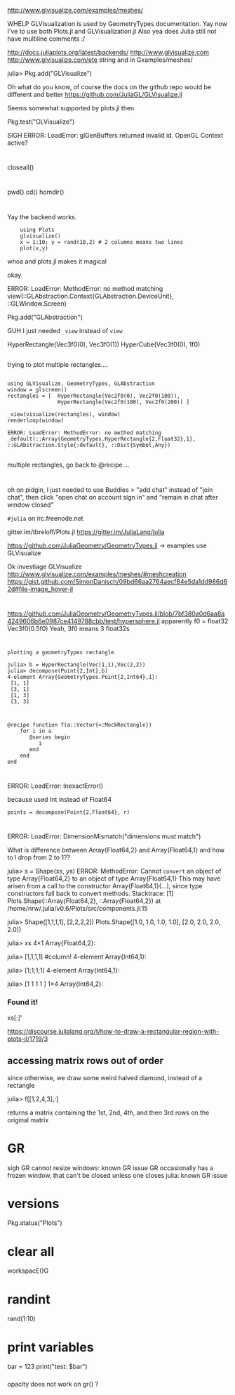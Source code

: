 http://www.glvisualize.com/examples/meshes/


WHELP GLVisualization is used by GeometryTypes documentation. Yay now I've to use both Plots.jl and GLVisualization.jl
 Also yea does Julia still not have multiline comments :/

 http://docs.juliaplots.org/latest/backends/
 http://www.glvisualize.com
 http://www.glvisualize.com/ete string and in
 Gxamples/meshes/


julia> Pkg.add("GLVisualize")


Oh what do you know, of course the docs on the github repo would be different and better
https://github.com/JuliaGL/GLVisualize.jl

Seems somewhat supported by plots.jl then


Pkg.test("GLVisualize")


SIGH
ERROR: LoadError: glGenBuffers returned invalid id. OpenGL Context active?




#
closeall()


#
pwd()
cd()
homdir()


#


Yay the backend works.
```
    using Plots
    glvisualize()
    x = 1:10; y = rand(10,2) # 2 columns means two lines
    plot(x,y)
```
whoa and plots.jl makes it magical


okay


ERROR: LoadError: MethodError: no method matching view(::GLAbstraction.Context{GLAbstraction.DeviceUnit}, ::GLWindow.Screen)


Pkg.add("GLAbstraction")

GUH I just needed `_view` instead of `view`

HyperRectangle(Vec3f0(0), Vec3f0(1))
HyperCube(Vec3f0(0), 1f0)

## 
trying to plot multiple rectangles....

```

using GLVisualize, GeometryTypes, GLAbstraction
window = glscreen()
rectangles = [  HyperRectangle(Vec2f0(0), Vec2f0(100)), 
                HyperRectangle(Vec2f0(100), Vec2f0(200)) ]

_view(visualize(rectangles), window)
renderloop(window)

```

`ERROR: LoadError: MethodError: no method matching _default(::Array{GeometryTypes.HyperRectangle{2,Float32},1}, ::GLAbstraction.Style{:default}, ::Dict{Symbol,Any})`


##

multiple rectangles, go back to @recipe....


#

oh on pidgin, I just needed to use Buddies > "add chat" instead of "join chat",
then click "open chat on account sign in" and "remain in chat after window
closed"

`#julia` on irc.freenode.net


gitter.im/tbreloff/Plots.jl
https://gitter.im/JuliaLang/julia


https://github.com/JuliaGeometry/GeometryTypes.jl
-> examples use GLVisualize


Ok investiage GLVisualize
http://www.glvisualize.com/examples/meshes/#meshcreation
https://gist.github.com/SimonDanisch/09bd66aa2764aecf84e5da1dd986d62d#file-image_hover-jl


#

https://github.com/JuliaGeometry/GeometryTypes.jl/blob/7bf380a0d6aa8a4249606b6e0987ce4149788cbb/test/hypersphere.jl
apparently  f0 = float32
 Vec3f0(0.5f0)
 Yeah, 3f0 means 3 float32s

 
#

```
plotting a geometryTypes rectangle

julia> b = HyperRectangle(Vec(1,1),Vec(2,2))
julia> decompose(Point{2,Int},b)
4-element Array{GeometryTypes.Point{2,Int64},1}:
 [1, 1]
 [3, 1]
 [1, 3]
 [3, 3]
```

#

```
@recipe function f(a::Vector{<:MockRectangle})
    for i in a
       @series begin
          i
       end
    end
end
```

#
ERROR: LoadError: InexactError()

because
used Int instead of Float64

    points = decompose(Point{2,Float64}, r)

#
ERROR: LoadError: DimensionMismatch("dimensions must match")

What is difference between Array{Float64,2} and Array{Float64,1} and how to I drop from 2 to 1??

julia> s = Shape(xs, ys)
ERROR: MethodError: Cannot `convert` an object of type Array{Float64,2} to an object of type Array{Float64,1}
This may have arisen from a call to the constructor Array{Float64,1}(...),
since type constructors fall back to convert methods.
Stacktrace:
 [1] Plots.Shape(::Array{Float64,2}, ::Array{Float64,2}) at /home/nrw/.julia/v0.6/Plots/src/components.jl:15

julia> Shape([1,1,1,1], [2,2,2,2])
Plots.Shape([1.0, 1.0, 1.0, 1.0], [2.0, 2.0, 2.0, 2.0])

julia> xs
4×1 Array{Float64,2}:

julia> [1,1,1,1] #column!
4-element Array{Int64,1}:

julia> [1;1;1;1]
4-element Array{Int64,1}:

julia> [1 1 1 1 ]
1×4 Array{Int64,2}:

### Found it!
xs[:]'


https://discourse.julialang.org/t/how-to-draw-a-rectangular-region-with-plots-jl/1719/3

## accessing matrix rows out of order

since otherwise, we draw some weird halved diamond, instead of a rectangle

julia> f[[1,2,4,3],:]

returns a matrix containing the 1st, 2nd, 4th, and then 3rd rows on the original matrix

# GR
sigh
GR cannot resize windows: known GR issue
GR occasionally has a frozen window, that can't be closed unless one closes julia: known GR issue


# versions
Pkg.status("Plots")



# clear all
workspacE()G

# randint
rand(1:10)

# print variables
bar = 123
print("test: $bar")



###
opacity does not work on gr() ?
